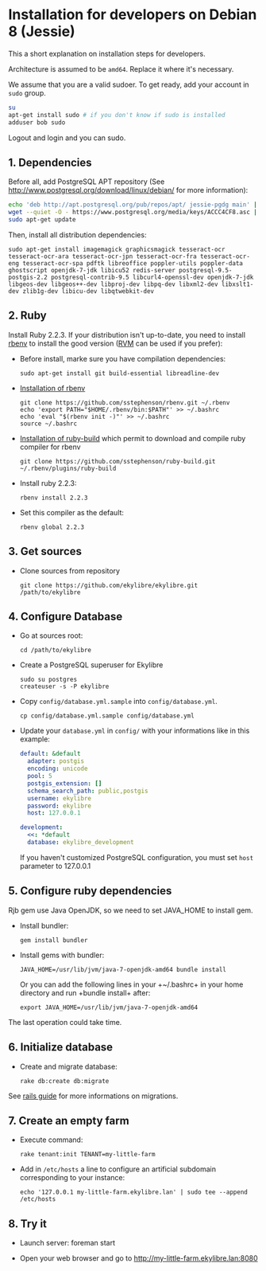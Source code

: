 # Installation for developers on Debian 8 (Jessie)

This a short explanation on installation steps for developers.

Architecture is assumed to be `amd64`. Replace it where it's necessary.

We assume that you are a valid sudoer. To get ready, add your account in
`sudo` group.
``` bash
su
apt-get install sudo # if you don't know if sudo is installed
adduser bob sudo
```
Logout and login and you can sudo.

## 1. Dependencies

Before all, add PostgreSQL APT repository (See
http://www.postgresql.org/download/linux/debian/ for more information):

``` bash
echo 'deb http://apt.postgresql.org/pub/repos/apt/ jessie-pgdg main' | sudo tee --append /etc/apt/sources.list
wget --quiet -O - https://www.postgresql.org/media/keys/ACCC4CF8.asc | sudo apt-key add -
sudo apt-get update
```

Then, install all distribution dependencies:

    sudo apt-get install imagemagick graphicsmagick tesseract-ocr tesseract-ocr-ara tesseract-ocr-jpn tesseract-ocr-fra tesseract-ocr-eng tesseract-ocr-spa pdftk libreoffice poppler-utils poppler-data ghostscript openjdk-7-jdk libicu52 redis-server postgresql-9.5-postgis-2.2 postgresql-contrib-9.5 libcurl4-openssl-dev openjdk-7-jdk libgeos-dev libgeos++-dev libproj-dev libpq-dev libxml2-dev libxslt1-dev zlib1g-dev libicu-dev libqtwebkit-dev

## 2. Ruby

Install Ruby 2.2.3. If your distribution isn't up-to-date, you need to install
[rbenv](https://github.com/sstephenson/rbenv) to install the good version
([RVM](https://rvm.io) can be used if you prefer):

*   Before install, marke sure you have compilation dependencies:

        sudo apt-get install git build-essential libreadline-dev

*   [Installation of rbenv](https://github.com/sstephenson/rbenv#installation)

        git clone https://github.com/sstephenson/rbenv.git ~/.rbenv
        echo 'export PATH="$HOME/.rbenv/bin:$PATH"' >> ~/.bashrc
        echo 'eval "$(rbenv init -)"' >> ~/.bashrc
        source ~/.bashrc

*   [Installation of
    ruby-build](https://github.com/sstephenson/ruby-build#installation) which
    permit to download and compile ruby compiler for rbenv

        git clone https://github.com/sstephenson/ruby-build.git ~/.rbenv/plugins/ruby-build

*   Install ruby 2.2.3:

        rbenv install 2.2.3

*   Set this compiler as the default:

        rbenv global 2.2.3


## 3. Get sources

*   Clone sources from repository

        git clone https://github.com/ekylibre/ekylibre.git /path/to/ekylibre

## 4. Configure Database

*   Go at sources root:

        cd /path/to/ekylibre

*   Create a PostgreSQL superuser for Ekylibre

        sudo su postgres
        createuser -s -P ekylibre

*   Copy `config/database.yml.sample` into `config/database.yml`.

        cp config/database.yml.sample config/database.yml

*   Update your `database.yml` in `config/` with your informations like in
    this example:
    ``` yaml
    default: &default
      adapter: postgis
      encoding: unicode
      pool: 5
      postgis_extension: []
      schema_search_path: public,postgis
      username: ekylibre
      password: ekylibre
      host: 127.0.0.1

    development:
      <<: *default
      database: ekylibre_development
    ```

    If you haven't customized PostgreSQL configuration, you must set `host`
    parameter to 127.0.0.1


## 5. Configure ruby dependencies

Rjb gem use Java OpenJDK, so we need to set JAVA_HOME to install gem.

*   Install bundler:

        gem install bundler

*   Install gems with bundler:

        JAVA_HOME=/usr/lib/jvm/java-7-openjdk-amd64 bundle install

    Or you can add the following lines in your +~/.bashrc+ in your home
    directory and run +bundle install+ after:

        export JAVA_HOME=/usr/lib/jvm/java-7-openjdk-amd64


The last operation could take time.

## 6. Initialize database

*   Create and migrate database:

        rake db:create db:migrate


See [rails guide](http://guides.rubyonrails.org/active_record_migrations.html#running-migrations) for more informations on migrations.

## 7. Create an empty farm

*   Execute command:

        rake tenant:init TENANT=my-little-farm

*   Add in `/etc/hosts` a line to configure an artificial subdomain
    corresponding to your instance:

        echo '127.0.0.1 my-little-farm.ekylibre.lan' | sudo tee --append /etc/hosts


## 8. Try it

*   Launch server:
        foreman start

*   Open your web browser and go to http://my-little-farm.ekylibre.lan:8080

